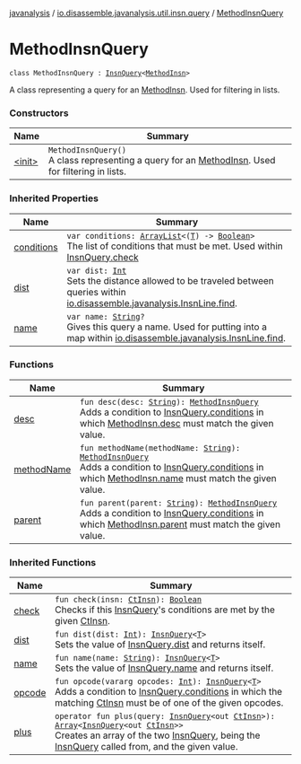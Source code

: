 [javanalysis](../../index.md) / [io.disassemble.javanalysis.util.insn.query](../index.md) / [MethodInsnQuery](./index.md)

# MethodInsnQuery

`class MethodInsnQuery : `[`InsnQuery`](../-insn-query/index.md)`<`[`MethodInsn`](../../io.disassemble.javanalysis.insn/-method-insn/index.md)`>`

A class representing a query for an [MethodInsn](../../io.disassemble.javanalysis.insn/-method-insn/index.md).
Used for filtering in lists.

### Constructors

| Name | Summary |
|---|---|
| [&lt;init&gt;](-init-.md) | `MethodInsnQuery()`<br>A class representing a query for an [MethodInsn](../../io.disassemble.javanalysis.insn/-method-insn/index.md). Used for filtering in lists. |

### Inherited Properties

| Name | Summary |
|---|---|
| [conditions](../-insn-query/conditions.md) | `var conditions: `[`ArrayList`](https://kotlinlang.org/api/latest/jvm/stdlib/kotlin.collections/-array-list/index.html)`<(`[`T`](../-insn-query/index.md#T)`) -> `[`Boolean`](https://kotlinlang.org/api/latest/jvm/stdlib/kotlin/-boolean/index.html)`>`<br>The list of conditions that must be met. Used within [InsnQuery.check](../-insn-query/check.md) |
| [dist](../-insn-query/dist.md) | `var dist: `[`Int`](https://kotlinlang.org/api/latest/jvm/stdlib/kotlin/-int/index.html)<br>Sets the distance allowed to be traveled between queries within [io.disassemble.javanalysis.InsnLine.find](../../io.disassemble.javanalysis/-insn-line/find.md). |
| [name](../-insn-query/name.md) | `var name: `[`String`](https://kotlinlang.org/api/latest/jvm/stdlib/kotlin/-string/index.html)`?`<br>Gives this query a name. Used for putting into a map within [io.disassemble.javanalysis.InsnLine.find](../../io.disassemble.javanalysis/-insn-line/find.md). |

### Functions

| Name | Summary |
|---|---|
| [desc](desc.md) | `fun desc(desc: `[`String`](https://kotlinlang.org/api/latest/jvm/stdlib/kotlin/-string/index.html)`): `[`MethodInsnQuery`](./index.md)<br>Adds a condition to [InsnQuery.conditions](../-insn-query/conditions.md) in which [MethodInsn.desc](../../io.disassemble.javanalysis.insn/-method-insn/desc.md) must match the given value. |
| [methodName](method-name.md) | `fun methodName(methodName: `[`String`](https://kotlinlang.org/api/latest/jvm/stdlib/kotlin/-string/index.html)`): `[`MethodInsnQuery`](./index.md)<br>Adds a condition to [InsnQuery.conditions](../-insn-query/conditions.md) in which [MethodInsn.name](../../io.disassemble.javanalysis.insn/-method-insn/name.md) must match the given value. |
| [parent](parent.md) | `fun parent(parent: `[`String`](https://kotlinlang.org/api/latest/jvm/stdlib/kotlin/-string/index.html)`): `[`MethodInsnQuery`](./index.md)<br>Adds a condition to [InsnQuery.conditions](../-insn-query/conditions.md) in which [MethodInsn.parent](../../io.disassemble.javanalysis.insn/-method-insn/parent.md) must match the given value. |

### Inherited Functions

| Name | Summary |
|---|---|
| [check](../-insn-query/check.md) | `fun check(insn: `[`CtInsn`](../../io.disassemble.javanalysis.insn/-ct-insn/index.md)`): `[`Boolean`](https://kotlinlang.org/api/latest/jvm/stdlib/kotlin/-boolean/index.html)<br>Checks if this [InsnQuery](../-insn-query/index.md)'s conditions are met by the given [CtInsn](../../io.disassemble.javanalysis.insn/-ct-insn/index.md). |
| [dist](../-insn-query/dist.md) | `fun dist(dist: `[`Int`](https://kotlinlang.org/api/latest/jvm/stdlib/kotlin/-int/index.html)`): `[`InsnQuery`](../-insn-query/index.md)`<`[`T`](../-insn-query/index.md#T)`>`<br>Sets the value of [InsnQuery.dist](../-insn-query/dist.md) and returns itself. |
| [name](../-insn-query/name.md) | `fun name(name: `[`String`](https://kotlinlang.org/api/latest/jvm/stdlib/kotlin/-string/index.html)`): `[`InsnQuery`](../-insn-query/index.md)`<`[`T`](../-insn-query/index.md#T)`>`<br>Sets the value of [InsnQuery.name](../-insn-query/name.md) and returns itself. |
| [opcode](../-insn-query/opcode.md) | `fun opcode(vararg opcodes: `[`Int`](https://kotlinlang.org/api/latest/jvm/stdlib/kotlin/-int/index.html)`): `[`InsnQuery`](../-insn-query/index.md)`<`[`T`](../-insn-query/index.md#T)`>`<br>Adds a condition to [InsnQuery.conditions](../-insn-query/conditions.md) in which the matching [CtInsn](../../io.disassemble.javanalysis.insn/-ct-insn/index.md) must be of one of the given opcodes. |
| [plus](../-insn-query/plus.md) | `operator fun plus(query: `[`InsnQuery`](../-insn-query/index.md)`<out `[`CtInsn`](../../io.disassemble.javanalysis.insn/-ct-insn/index.md)`>): `[`Array`](https://kotlinlang.org/api/latest/jvm/stdlib/kotlin/-array/index.html)`<`[`InsnQuery`](../-insn-query/index.md)`<out `[`CtInsn`](../../io.disassemble.javanalysis.insn/-ct-insn/index.md)`>>`<br>Creates an array of the two [InsnQuery](../-insn-query/index.md), being the [InsnQuery](../-insn-query/index.md) called from, and the given value. |
